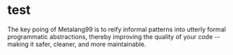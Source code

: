 # test

The key poing of Metalang99 is to reify informal patterns into utterly formal programmatic abstractions, thereby improving the quality of your code -- making it safer, cleaner, and more maintainable.
